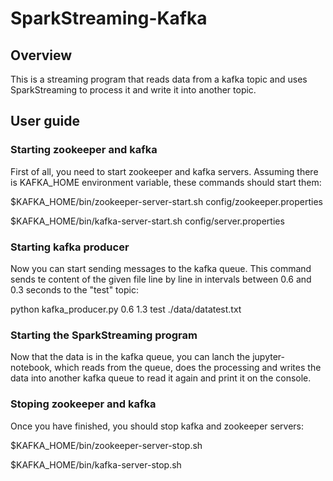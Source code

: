 # SparkStreaming-Kafka

## Overview
This is a streaming program that reads data from a kafka topic and uses SparkStreaming to process it and write it into another topic.


## User guide

### Starting zookeeper and kafka
First of all, you need to start zookeeper and kafka servers. Assuming there is KAFKA_HOME environment variable, these commands should start them:

$KAFKA_HOME/bin/zookeeper-server-start.sh config/zookeeper.properties

$KAFKA_HOME/bin/kafka-server-start.sh config/server.properties


### Starting kafka producer
Now you can start sending messages to the kafka queue. This command sends te content of the given file line by line in intervals between 0.6 and 0.3 seconds to the "test" topic:

python kafka_producer.py 0.6 1.3 test ./data/datatest.txt


### Starting the SparkStreaming program
Now that the data is in the kafka queue, you can lanch the jupyter-notebook, which reads from the queue, does the processing and writes the data into another kafka queue to read it again and print it on the console.


### Stoping zookeeper and kafka
Once you have finished, you should stop kafka and zookeeper servers:

$KAFKA_HOME/bin/zookeeper-server-stop.sh

$KAFKA_HOME/bin/kafka-server-stop.sh
